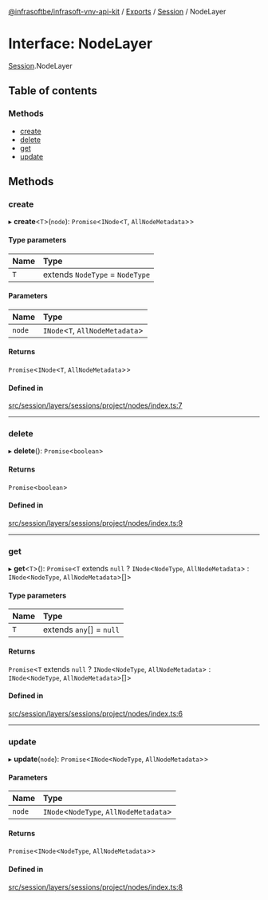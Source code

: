 [@infrasoftbe/infrasoft-vnv-api-kit](../README.md) / [Exports](../modules.md) / [Session](../modules/Session.md) / NodeLayer

# Interface: NodeLayer

[Session](../modules/Session.md).NodeLayer

## Table of contents

### Methods

- [create](Session.NodeLayer.md#create)
- [delete](Session.NodeLayer.md#delete)
- [get](Session.NodeLayer.md#get)
- [update](Session.NodeLayer.md#update)

## Methods

### create

▸ **create**\<`T`\>(`node`): `Promise`\<`INode`\<`T`, `AllNodeMetadata`\>\>

#### Type parameters

| Name | Type |
| :------ | :------ |
| `T` | extends `NodeType` = `NodeType` |

#### Parameters

| Name | Type |
| :------ | :------ |
| `node` | `INode`\<`T`, `AllNodeMetadata`\> |

#### Returns

`Promise`\<`INode`\<`T`, `AllNodeMetadata`\>\>

#### Defined in

[src/session/layers/sessions/project/nodes/index.ts:7](https://github.com/infrasoftbe/Infrasoft-vnv-api-kit/blob/783d42b/src/session/layers/sessions/project/nodes/index.ts#L7)

___

### delete

▸ **delete**(): `Promise`\<`boolean`\>

#### Returns

`Promise`\<`boolean`\>

#### Defined in

[src/session/layers/sessions/project/nodes/index.ts:9](https://github.com/infrasoftbe/Infrasoft-vnv-api-kit/blob/783d42b/src/session/layers/sessions/project/nodes/index.ts#L9)

___

### get

▸ **get**\<`T`\>(): `Promise`\<`T` extends ``null`` ? `INode`\<`NodeType`, `AllNodeMetadata`\> : `INode`\<`NodeType`, `AllNodeMetadata`\>[]\>

#### Type parameters

| Name | Type |
| :------ | :------ |
| `T` | extends `any`[] = ``null`` |

#### Returns

`Promise`\<`T` extends ``null`` ? `INode`\<`NodeType`, `AllNodeMetadata`\> : `INode`\<`NodeType`, `AllNodeMetadata`\>[]\>

#### Defined in

[src/session/layers/sessions/project/nodes/index.ts:6](https://github.com/infrasoftbe/Infrasoft-vnv-api-kit/blob/783d42b/src/session/layers/sessions/project/nodes/index.ts#L6)

___

### update

▸ **update**(`node`): `Promise`\<`INode`\<`NodeType`, `AllNodeMetadata`\>\>

#### Parameters

| Name | Type |
| :------ | :------ |
| `node` | `INode`\<`NodeType`, `AllNodeMetadata`\> |

#### Returns

`Promise`\<`INode`\<`NodeType`, `AllNodeMetadata`\>\>

#### Defined in

[src/session/layers/sessions/project/nodes/index.ts:8](https://github.com/infrasoftbe/Infrasoft-vnv-api-kit/blob/783d42b/src/session/layers/sessions/project/nodes/index.ts#L8)
